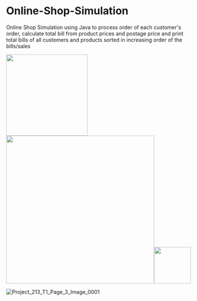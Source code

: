 # Online-Shop-Simulation
Online Shop Simulation 
using Java to process order of each customer's order, calculate total bill from product prices and postage price and print total bills of all customers and products sorted in increasing order of the bills/sales


<img src="https://user-images.githubusercontent.com/95932835/145974553-941cd844-73f1-4c0f-b69e-d731fcbd4fa7.png" width="220"><img src="https://user-images.githubusercontent.com/95932835/145973701-b7687038-086c-4810-94c1-a94454d28530.png" width="400"><img src="https://user-images.githubusercontent.com/95932835/145973914-d447fb59-8138-4b01-a33a-7cedb3110ef0.png" width="98.5">

![Project_213_T1_Page_3_Image_0001](https://user-images.githubusercontent.com/95932835/145973500-c828764b-7dd4-4ab9-b404-c848eaf7c5e5.png)
